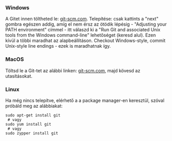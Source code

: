 ### Windows

A Gitet innen töltheted le: [git-scm.com](https://git-scm.com/). Telepítése: csak kattints a "next" gombra egészen addig, amíg el nem érsz az ötödik lépésig - "Adjusting your PATH environment" címmel - itt válaszd ki a "Run Git and associated Unix tools from the Windows command-line" lehetőséget (keresd alul). Ezen kívül a többi maradhat az alapbeállításon. Checkout Windows-style, commit Unix-style line endings - ezek is maradhatnak így.

### MacOS

Töltsd le a Git-tet az alábbi linken: [git-scm.com](https://git-scm.com/), majd kövesd az utasításokat.

### Linux

Ha még nincs telepítve, elérhető a a package manager-en keresztül, szóval próbáld meg az alábbiakat:

    sudo apt-get install git
     # vagy 
    sudo yum install git
     # vagy 
    sudo zypper install git
